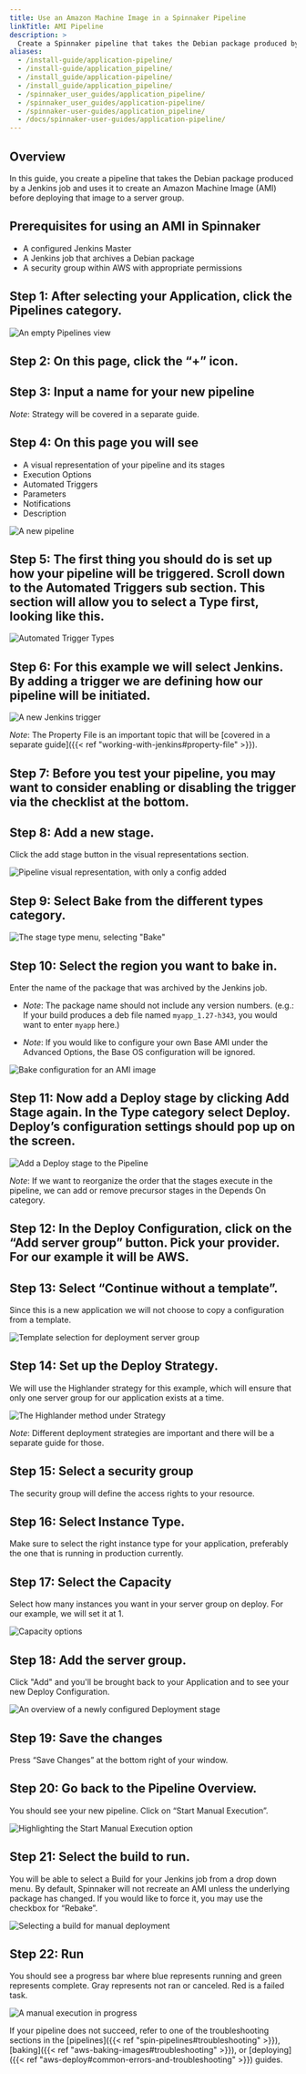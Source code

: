 ```yaml
---
title: Use an Amazon Machine Image in a Spinnaker Pipeline
linkTitle: AMI Pipeline
description: >
  Create a Spinnaker pipeline that takes the Debian package produced by a Jenkins job and uses it to create an Amazon Machine Image (AMI) before deploying that image to a server group.
aliases:
  - /install-guide/application-pipeline/
  - /install-guide/application_pipeline/
  - /install_guide/application-pipeline/
  - /install_guide/application_pipeline/
  - /spinnaker_user_guides/application_pipeline/
  - /spinnaker_user_guides/application-pipeline/
  - /spinnaker-user-guides/application_pipeline/
  - /docs/spinnaker-user-guides/application-pipeline/
---
```


## Overview

In this guide, you create a pipeline that takes the Debian package produced by a Jenkins job and uses it to create an Amazon Machine Image (AMI) before deploying that image to a server group.

## Prerequisites for using an AMI in Spinnaker

* A configured Jenkins Master
* A Jenkins job that archives a Debian package
* A security group within AWS with appropriate permissions

## Step 1: After selecting your Application, click the Pipelines category.

![An empty Pipelines view](/images/overview/your-first-pipeline/empty-pipelines.png)

## Step 2: On this page, click the “+” icon.


## Step 3: Input a name for your new pipeline

_Note_: Strategy will be covered in a separate guide.

## Step 4: On this page you will see

* A visual representation of your pipeline and its stages
* Execution Options
* Automated Triggers
* Parameters
* Notifications
* Description

![A new pipeline](/images/overview/your-first-pipeline/first-pipeline-view.png)

## Step 5: The first thing you should do is set up how your pipeline will be triggered. Scroll down to the Automated Triggers sub section. This section will allow you to select a Type first, looking like this.

![Automated Trigger Types](/images/overview/your-first-pipeline/automated-trigger-types.png)

## Step 6: For this example we will select Jenkins. By adding a trigger we are defining how our pipeline will be initiated.

![A new Jenkins trigger](/images/overview/your-first-pipeline/jenkins-trigger.png)

_Note_: The Property File is an important topic that will be [covered in a separate guide]({{< ref "working-with-jenkins#property-file" >}}).

## Step 7: Before you test your pipeline, you may want to consider enabling or disabling the trigger via the checklist at the bottom.

## Step 8: Add a new stage.
Click the add stage button in the visual representations section.

![Pipeline visual representation, with only a config added](/images/overview/your-first-pipeline/pipeline-config-only.png)

## Step 9: Select Bake from the different types category.

![The stage type menu, selecting "Bake"](/images/overview/your-first-pipeline/add-bake-stage.png)

## Step 10: Select the region you want to bake in.
Enter the name of the package that was archived by the Jenkins job.

* _Note_: The package name should not include any version numbers. (e.g.: If your build produces a deb file named `myapp_1.27-h343`, you would want to enter `myapp` here.)

* _Note_: If you would like to configure your own Base AMI under the Advanced Options, the Base OS configuration will be ignored.

![Bake configuration for an AMI image](/images/overview/your-first-pipeline/bake-ami-config.png)

## Step 11: Now add a Deploy stage by clicking Add Stage again. In the Type category select Deploy. Deploy’s configuration settings should pop up on the screen.

![Add a Deploy stage to the Pipeline](/images/overview/your-first-pipeline/add-deploy-stage.png)

_Note_: If we want to reorganize the order that the stages execute in the pipeline, we can add or remove precursor stages in the Depends On category.

## Step 12: In the Deploy Configuration, click on the “Add server group” button. Pick your provider. For our example it will be AWS.

## Step 13: Select “Continue without a template”.
Since this is a new application we will not choose to copy a configuration from a template.

![Template selection for deployment server group](/images/overview/your-first-pipeline/continue-without-template.png)

## Step 14: Set up the Deploy Strategy.
We will use the Highlander strategy for this example, which will ensure that only one server group for our application exists at a time.

![The Highlander method under Strategy](/images/overview/your-first-pipeline/deploy-strategy.png)

_Note_: Different deployment strategies are important and there will be a separate guide for those.

## Step 15: Select a security group
The security group will define the access rights to your resource.

## Step 16: Select Instance Type.
Make sure to select the right instance type for your application, preferably the one that is running in production currently.

## Step 17: Select the Capacity
Select how many instances you want in your server group on deploy. For our example, we will set it at 1.

![Capacity options](/images/overview/your-first-pipeline/deploy-capacity.png)

## Step 18: Add the server group.
Click "Add" and you'll be brought back to your Application and to see your new Deploy Configuration.

![An overview of a newly configured Deployment stage](/images/overview/your-first-pipeline/new-deployment-overview.png)

## Step 19: Save the changes
Press “Save Changes” at the bottom right of your window.

## Step 20: Go back to the Pipeline Overview.
You should see your new pipeline. Click on “Start Manual Execution”.

![Highlighting the Start Manual Execution option](/images/overview/your-first-pipeline/start-manual-execution.png)

## Step 21: Select the build to run.
You will be able to select a Build for your Jenkins job from a drop down menu. By default, Spinnaker will not recreate an AMI unless the underlying package has changed. If you would like to force it, you may use the checkbox for “Rebake”.

![Selecting a build for manual deployment](/images/overview/your-first-pipeline/select-build.png)

## Step 22: Run
You should see a progress bar where blue represents running and green represents complete. Gray represents not ran or canceled. Red is a failed task.

![A manual execution in progress](/images/overview/your-first-pipeline/job-in-progress.png)

If your pipeline does not succeed, refer to one of the troubleshooting sections in the [pipelines]({{< ref "spin-pipelines#troubleshooting" >}}), [baking]({{< ref "aws-baking-images#troubleshooting" >}}), or [deploying]({{< ref "aws-deploy#common-errors-and-troubleshooting" >}}) guides.
